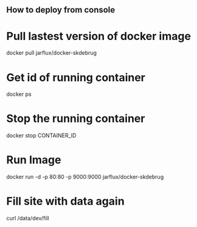 ## How to deploy from console

# Pull lastest version of docker image
docker pull jarflux/docker-skdebrug

# Get id of running container
docker ps

# Stop the running container
docker stop CONTAINER_ID

# Run Image
docker run -d -p 80:80 -p 9000:9000 jarflux/docker-skdebrug

# Fill site with data again
curl /data/dev/fill